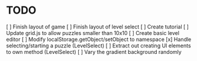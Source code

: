 # TODO

[ ] Finish layout of game
[ ] Finish layout of level select
[ ] Create tutorial
[ ] Update grid.js to allow puzzles smaller than 10x10
[ ] Create basic level editor
[ ] Modify localStorage.getObject/setObject to namespace
[x] Handle selecting/starting a puzzle (LevelSelect)
[ ] Extract out creating UI elements to own method (LevelSelect)
[ ] Vary the gradient background randomly
